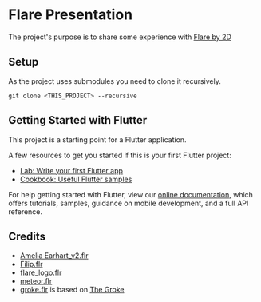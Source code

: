 # Flare Presentation

The project's purpose is to share some experience with [Flare by 2D](https://www.2dimensions.com/about-flare)

## Setup

As the project uses submodules you need to clone it recursively.

```
git clone <THIS_PROJECT> --recursive
```

## Getting Started with Flutter

This project is a starting point for a Flutter application.

A few resources to get you started if this is your first Flutter project:

- [Lab: Write your first Flutter app](https://flutter.io/docs/get-started/codelab)
- [Cookbook: Useful Flutter samples](https://flutter.io/docs/cookbook)

For help getting started with Flutter, view our 
[online documentation](https://flutter.io/docs), which offers tutorials, 
samples, guidance on mobile development, and a full API reference.

## Credits
 - [Amelia Earhart_v2.flr](https://www.2dimensions.com/a/JuanCarlos/files/flare/amelia-earhart_v2)
 - [Filip.flr](https://www.2dimensions.com/a/JuanCarlos/files/flare/filip)
 - [flare_logo.flr](https://www.2dimensions.com/a/sheikhsoft/files/flare/video-share)
 - [meteor.flr](https://www.2dimensions.com/a/pollux/files/flare/meteor)
 - [groke.flr](https://www.2dimensions.com/a/jaggernod/files/flare/groke) is based on [The Groke](https://en.wikipedia.org/wiki/The_Groke)
